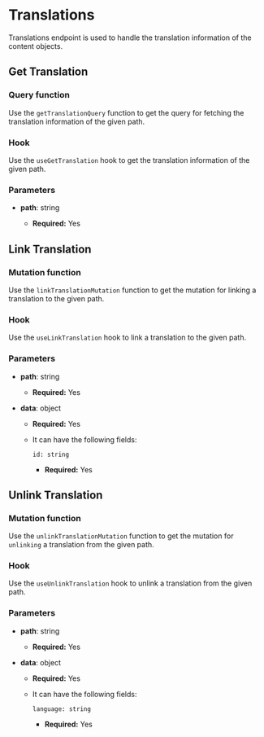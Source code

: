 # Translations

Translations endpoint is used to handle the translation information of the content objects.

## Get Translation

### Query function

Use the `getTranslationQuery` function to get the query for fetching the translation information of the given path.

### Hook

Use the `useGetTranslation` hook to get the translation information of the given path.

### Parameters

- **path**: string

  - **Required:** Yes

## Link Translation

### Mutation function

Use the `linkTranslationMutation` function to get the mutation for linking a translation to the given path.

### Hook

Use the `useLinkTranslation` hook to link a translation to the given path.

### Parameters

- **path**: string

  - **Required:** Yes

- **data**: object

  - **Required:** Yes
  - It can have the following fields:

    `id: string`

    - **Required:** Yes

## Unlink Translation

### Mutation function

Use the `unlinkTranslationMutation` function to get the mutation for `unlinking` a translation from the given path.

### Hook

Use the `useUnlinkTranslation` hook to unlink a translation from the given path.

### Parameters

- **path**: string

  - **Required:** Yes

- **data**: object

  - **Required:** Yes
  - It can have the following fields:

    `language: string`

    - **Required:** Yes
